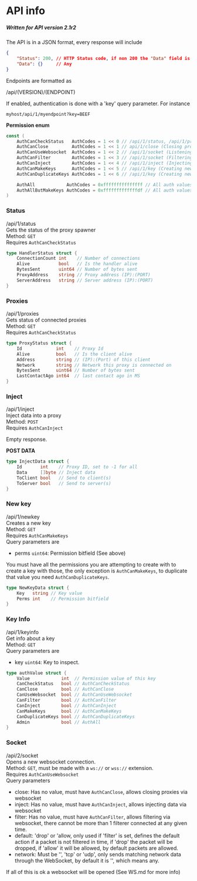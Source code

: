 # API info 
##### Written for API version 2.1r2
The API is in a JSON format, every response will include
```json
{
    "Status": 200, // HTTP Status code, if non 200 the "Data" field is ALWAYS a string
    "Data": {}     // Any
}
```

Endpoints are formatted as 

/api/(VERSION)/(ENDPOINT)

If enabled, authentication is done with a 'key' query parameter. For instance

`myhost/api/1/myendpoint?key=BEEF`

**Permission enum**
```go
const (
	AuthCanCheckStatus   AuthCodes = 1 << 0 // /api/1/status, /api/1/proxies
	AuthCanClose         AuthCodes = 1 << 1 // api/1/close (Closing proxies) /api/1/socket (Requires authCanUseWebsocket)
	AuthCanUseWebsocket  AuthCodes = 1 << 2 // /api/1/socket (Listening, not injecting or filtering)
	AuthCanFilter        AuthCodes = 1 << 3 // /api/1/socket (Filtering, requires authCanUseWebsocket)
	AuthCanInject        AuthCodes = 1 << 4 // /api/1/inject (Injecting) /api/1/socket (Requires authCanUseWebsocket)
	AuthCanMakeKeys      AuthCodes = 1 << 5 // /api/1/key (Creating new keys) You can still only create keys with permissions matching your own, minus this one
	AuthCanDuplicateKeys AuthCodes = 1 << 6 // /api/1/key (Creating new keys) Can create keys matching these permissions including AuthCanMakeKeys

	AuthAll            AuthCodes = 0xfffffffffffffff // All auth values
	AuthAllButMakeKeys AuthCodes = 0xfffffffffffffdf // All auth values but make keys
)
```

### Status
/api/1/status
<br>Gets the status of the proxy spawner
<br>Method: `GET`
<br>Requires `AuthCanCheckStatus`

```go
type HandlerStatus struct {
	ConnectionCount int    // Number of connections
	Alive           bool   // Is the handler alive
	BytesSent       uint64 // Number of bytes sent
	ProxyAddress    string // Proxy address (IP):(PORT)
	ServerAddress   string // Server address (IP):(PORT)
}
```

### Proxies
/api/1/proxies
<br>Gets status of connected proxies
<br>Method: `GET`
<br>Requires `AuthCanCheckStatus`

```go
type ProxyStatus struct {
	Id             int    // Proxy Id
	Alive          bool   // Is the client alive
	Address        string // (IP):(Port) of this client
	Network        string // Network this proxy is connected on
	BytesSent      uint64 // Number of bytes sent
	LastContactAgo int64  // last contact ago in MS
}
```

### Inject
/api/1/inject
<br>Inject data into a proxy
<br>Method: `POST`
<br>Requires `AuthCanInject`

Empty response.

**POST DATA**
```go
type InjectData struct {
	Id       int    // Proxy ID, set to -1 for all
	Data     []byte // Inject data
	ToClient bool   // Send to client(s)
	ToServer bool   // Send to server(s)
}
```


### New key
/api/1/newkey
<br>Creates a new key
<br>Method: `GET`
<br>Requires `AuthCanMakeKeys`
<br>Query parameters are 
* perms `uint64`: Permission bitfield (See above)

You must have all the permissions you are attempting to create with to create a key with those, the only exception is `AuthCanMakeKeys`, to duplicate that value you need `AuthCanDuplicateKeys`.

```go
type NewKeyData struct {
	Key   string // Key value
	Perms int    // Permission bitfield
}
```

### Key Info
/api/1/keyinfo
<br>Get info about a key
<br>Method: `GET`
<br>Query parameters are 
* key `uint64`: Key to inspect.

```go
type authValue struct {
	Value            int  // Permission value of this key
	CanCheckStatus   bool // AuthCanCheckStatus
	CanClose         bool // AuthCanClose
	CanUseWebsocket  bool // AuthCanUseWebsocket
	CanFilter        bool // AuthCanFilter
	CanInject        bool // AuthCanInject
	CanMakeKeys      bool // AuthCanMakeKeys
	CanDuplicateKeys bool // AuthCanDuplicateKeys
	Admin            bool // AuthAll
}
```

### Socket
/api/2/socket
<br>Opens a new websocket connection.
<br>Method: `GET`, must be made with a `ws://` or `wss://` extension.
<br>Requires `AuthCanUseWebsocket`
<br>Query parameters
* close: Has no value, must have `AuthCanClose`, allows closing proxies via websocket
* inject: Has no value, must have `AuthCanInject`, allows injecting data via websocket
* filter: Has no value, must have `AuthCanFilter`, allows filtering via websocket, there cannot be more than 1 filterer connected at any given time.
* default: 'drop' or 'allow, only used if 'filter' is set, defines the default action if a packet is not filtered in time, if 'drop' the packet will be dropped, if 'allow' it will be allowed, by default packets are allowed.
* network: Must be '', 'tcp' or 'udp', only sends matching network data through the WebSocket, by default it is '', which means any.

If all of this is ok a websocket will be opened (See WS.md for more info)